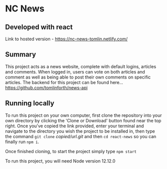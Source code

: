 # NC News

## Developed with react

Link to hosted version - https://nc-news-tomlin.netlify.com/

## Summary

This project acts as a news website, complete with default logins, articles and comments. When logged in, users can vote on both articles and comment as well as being able to post their own comments on specific articles. The backend for this project can be found here... https://github.com/tomlinforth/news-api

## Running locally

To run this project on your own computer, first clone the repository into your own directory by clicking the 'Clone or Download' button found near the top right. Once you've copied the link provided, enter your terminal and navigate to the directory you wish the project to be installed in, then type the command `git clone` _copied/url.git_ and then `cd react-news` so you can finally run `npm i`.

Once finished cloning, to start the project simply type `npm start`

To run this project, you will need Node version 12.12.0
